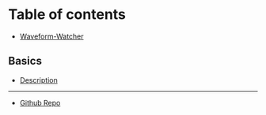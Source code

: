 # Table of contents

* [Waveform-Watcher](README.md)

## Basics

* [Description](basics/description.md)

---

* [Github Repo](https://github.com/cheryonthetop/waveform-watcher)

